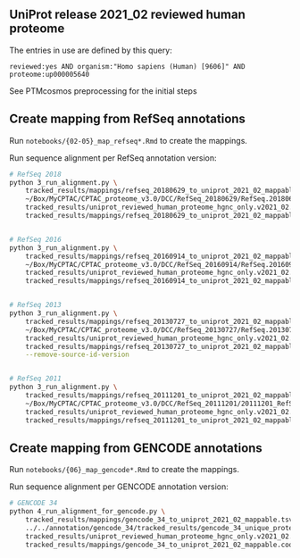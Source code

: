 ## UniProt release 2021_02 reviewed human proteome
The entries in use are defined by this query:

    reviewed:yes AND organism:"Homo sapiens (Human) [9606]" AND proteome:up000005640

See PTMcosmos preprocessing for the initial steps


## Create mapping from RefSeq annotations
Run `notebooks/{02-05}_map_refseq*.Rmd` to create the mappings.

Run sequence alignment per RefSeq annotation version:

```bash
# RefSeq 2018
python 3_run_alignment.py \
    tracked_results/mappings/refseq_20180629_to_uniprot_2021_02_mappable.tsv.gz \
    ~/Box/MyCPTAC/CPTAC_proteome_v3.0/DCC/RefSeq_20180629/RefSeq.20180629_Human_ucsc_hg38_cpdbnr_mito_264contams.fasta.gz \
    tracked_results/uniprot_reviewed_human_proteome_hgnc_only.v2021_02.fasta.gz  \
    tracked_results/mappings/refseq_20180629_to_uniprot_2021_02_mappable.coord_mapping.tsv.gz


# RefSeq 2016
python 3_run_alignment.py \
    tracked_results/mappings/refseq_20160914_to_uniprot_2021_02_mappable.tsv.gz \
    ~/Box/MyCPTAC/CPTAC_proteome_v3.0/DCC/RefSeq_20160914/RefSeq.20160914_Human_ucsc_hg19_customProDBnr_mito_150contams.fasta.gz \
    tracked_results/uniprot_reviewed_human_proteome_hgnc_only.v2021_02.fasta.gz  \
    tracked_results/mappings/refseq_20160914_to_uniprot_2021_02_mappable.coord_mapping.tsv.gz


# RefSeq 2013
python 3_run_alignment.py \
    tracked_results/mappings/refseq_20130727_to_uniprot_2021_02_mappable.tsv.gz \
    ~/Box/MyCPTAC/CPTAC_proteome_v3.0/DCC/RefSeq_20130727/RefSeq.20130727-Human.contams.fasta.gz \
    tracked_results/uniprot_reviewed_human_proteome_hgnc_only.v2021_02.fasta.gz  \
    tracked_results/mappings/refseq_20130727_to_uniprot_2021_02_mappable.coord_mapping.tsv.gz \
    --remove-source-id-version


# RefSeq 2011
python 3_run_alignment.py \
    tracked_results/mappings/refseq_20111201_to_uniprot_2021_02_mappable.tsv.gz \
    ~/Box/MyCPTAC/CPTAC_proteome_v3.0/DCC/RefSeq_20111201/20111201_RefSeq_Human_37-Mouse_37_Trypsin.renamed.fasta.gz \
    tracked_results/uniprot_reviewed_human_proteome_hgnc_only.v2021_02.fasta.gz  \
    tracked_results/mappings/refseq_20111201_to_uniprot_2021_02_mappable.coord_mapping.tsv.gz
```


## Create mapping from GENCODE annotations
Run `notebooks/{06}_map_gencode*.Rmd` to create the mappings.

Run sequence alignment per GENCODE annotation version:

```bash
# GENCODE 34
python 4_run_alignment_for_gencode.py \
    tracked_results/mappings/gencode_34_to_uniprot_2021_02_mappable.tsv.gz \
    ../../annotation/gencode_34/tracked_results/gencode_34_unique_protein_seq.fasta.gz \
    tracked_results/uniprot_reviewed_human_proteome_hgnc_only.v2021_02.fasta.gz  \
    tracked_results/mappings/gencode_34_to_uniprot_2021_02_mappable.coord_mapping.tsv.gz
```
